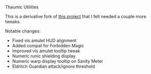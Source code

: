 Thaumic Utilities

This is a derivative fork of [this project](https://minecraft.curseforge.com/projects/thaumic-utilities) that I felt needed a couple more tweaks.

Notable changes:
- Fixed vis amulet HUD alignment
- Added compat for Forbidden Magic
- Improved vis amulet tooltip tweak
- Numeric runic shielding display
- Numeric warp display tooltip on Sanity Meter
- Eldritch Guardian attack/ignore threshold